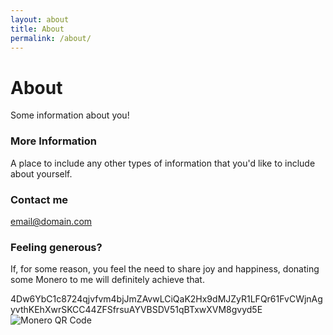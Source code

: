 ```yaml
---
layout: about
title: About
permalink: /about/
---
```


# About

Some information about you!

### More Information

A place to include any other types of information that you'd like to include about yourself.

### Contact me

[email@domain.com](mailto:email@domain.com)

### Feeling generous?

If, for some reason, you feel the need to share joy and happiness, donating some Monero to me will definitely achieve that.  

4Dw6YbC1c8724qjvfvm4bjJmZAvwLCiQaK2Hx9dMJZyR1LFQr61FvCWjnAgyvthKEhXwrSKCC44ZFSfrsuAYVBSDV51qBTxwXVM8gvyd5E
![Monero QR Code](//images/Monero.Receive.Donation.png)
